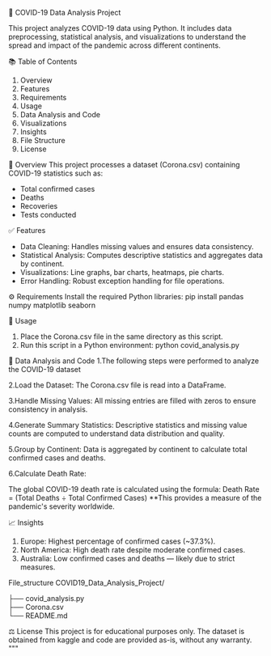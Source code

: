 🦠 COVID-19 Data Analysis Project

This project analyzes COVID-19 data using Python. It includes data preprocessing, statistical analysis, and visualizations
to understand the spread and impact of the pandemic across different continents.

📚 Table of Contents
1. Overview
2. Features
3. Requirements
4. Usage
5. Data Analysis and Code
6. Visualizations
7. Insights
8. File Structure
9. License

📝 Overview
This project processes a dataset (Corona.csv) containing COVID-19 statistics such as:
- Total confirmed cases
- Deaths
- Recoveries
- Tests conducted

✅ Features
- Data Cleaning: Handles missing values and ensures data consistency.
- Statistical Analysis: Computes descriptive statistics and aggregates data by continent.
- Visualizations: Line graphs, bar charts, heatmaps, pie charts.
- Error Handling: Robust exception handling for file operations.

⚙️ Requirements
Install the required Python libraries:
    pip install pandas numpy matplotlib seaborn

🚀 Usage
1. Place the Corona.csv file in the same directory as this script.
2. Run this script in a Python environment:
    python covid_analysis.py

🧮 Data Analysis and Code
1.The following steps were performed to analyze the COVID-19 dataset

2.Load the Dataset: The Corona.csv file is read into a DataFrame.

3.Handle Missing Values: All missing entries are filled with zeros to ensure consistency in analysis.

4.Generate Summary Statistics: Descriptive statistics and missing value counts are computed to understand data distribution and quality.

5.Group by Continent: Data is aggregated by continent to calculate total confirmed cases and deaths.

6.Calculate Death Rate:

The global COVID-19 death rate is calculated using the formula:
Death Rate = (Total Deaths ÷ Total Confirmed Cases)
**This provides a measure of the pandemic's severity worldwide.

📈 Insights
1. Europe: Highest percentage of confirmed cases (~37.3%).
2. North America: High death rate despite moderate confirmed cases.
3. Australia: Low confirmed cases and deaths — likely due to strict measures.

File_structure 
COVID19_Data_Analysis_Project/

├── covid_analysis.py   
├── Corona.csv          
└── README.md           


⚖️ License
This project is for educational purposes only. The dataset is obtained from kaggle and code are provided as-is, without any warranty.
"""
